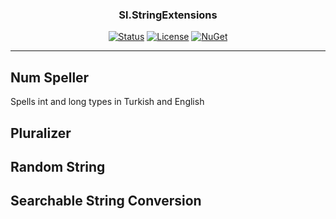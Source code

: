 <h3 align="center">Sl.StringExtensions</h3>

<div align="center">

[![Status](https://img.shields.io/badge/status-active-success.svg)]()
[![License](https://img.shields.io/github/license/emre-gon/Sl.StringExtensions)](/LICENSE)
[![NuGet](https://img.shields.io/nuget/v/Sl.StringExtensions.svg)](https://www.nuget.org/packages/Sl.StringExtensions)

</div>

---

## Num Speller

Spells int and long types in Turkish and English

## Pluralizer

## Random String

## Searchable String Conversion
